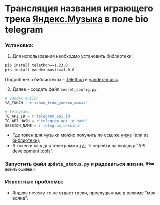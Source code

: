 # Трансляция названия играющего трека [Яндекс.Музыка](https://music.yandex.ru/) в поле bio telegram 

### Установка:

1. Для использования необходмо установить библиотеки:

```bash
pip install telethon==1.23.0
pip install yandex_music==1.0.0
```

Подробнее о библиотеках - [Telethon](https://pypi.org/project/Telethon/) и 
[yandex-music](https://pypi.org/project/yandex-music/).

2. Далее - создать файл ```secret_config.py```:
```python
# yandex music:
YA_TOKEN = r'token_from_yandex_music'

# telegram:
TG_API_ID = r'telegram_api_id'
TG_API_HASH = r'telegram_api_id_hash'
SESSION_NAME = r'telegram_session'
```

- Где токен для музыки можно получить по ссылке 
  [ниже](https://oauth.yandex.ru/authorize?response_type=token&client_id=23cabbbdc6cd418abb4b39c32c41195d) 
  (или из [библиотеки](https://pypi.org/project/yandex-music/#id4));
- А токен и хэш для телеграмма [тут](https://my.telegram.org/) -> перейти на вкладку
  "API development tools".
  
### Запустить файл ```update_status.py``` и радоваться жизни. <sup><sub>(Или ловить ошибки.)</sub></sup>


### Известные проблемы:
- Яндекс почему-то не отдает треки, прослушанные в режиме "моя волна".